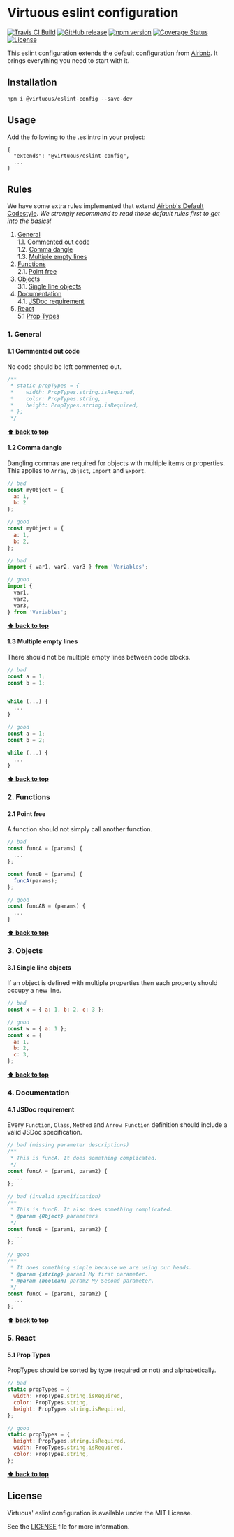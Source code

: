 # Virtuous eslint configuration

[![Travis CI Build](https://travis-ci.org/bevirtuous/eslint-config-virtuous.svg?branch=master)](https://travis-ci.org/bevirtuous/eslint-config-virtuous)
[![GitHub release](https://img.shields.io/github/release/bevirtuous/eslint-config-virtuous.svg)]()
[![npm version](https://badge.fury.io/js/%40virtuous%2Feslint-config.svg)](https://www.npmjs.com/package/@virtuous/eslint-config)
[![Coverage Status](https://coveralls.io/repos/github/bevirtuous/eslint-config-virtuous/badge.svg?branch=master)](https://coveralls.io/github/bevirtuous/eslint-config-virtuous)
[![License](https://img.shields.io/github/license/mashape/apistatus.svg)]()

This eslint configuration extends the default configuration from
[Airbnb](https://github.com/airbnb/javascript). It brings everything you need
to start with it.

## Installation

```
npm i @virtuous/eslint-config --save-dev
```

## Usage

Add the following to the .eslintrc in your project:

```
{
  "extends": "@virtuous/eslint-config",
  ...
}
```

## Rules

We have some extra rules implemented that extend [Airbnb's Default Codestyle](https://github.com/airbnb/javascript).
_We strongly recommend to read those default rules first to get into the basics!_

1. [General](#general)  
  1.1. [Commented out code](#commented-out-code)  
  1.2. [Comma dangle](#comma-dangle)  
  1.3. [Multiple empty lines](#multiple-empty-lines)
2. [Functions](#functions)  
  2.1. [Point free](#point-free)
3. [Objects](#objects)  
  3.1. [Single line objects](#single-line-objects)
4. [Documentation](#documentation)  
  4.1. [JSDoc requirement](#jsdoc-required)
5. [React](#react)  
  5.1 [Prop Types](#react-proptypes)

### 1. General

<a id="commented-out-code"></a><a name="1.1"></a>
#### 1.1 Commented out code
No code should be left commented out.

```javascript
/**
 * static propTypes = {
 *    width: PropTypes.string.isRequired,
 *    color: PropTypes.string,
 *    height: PropTypes.string.isRequired,
 * };
 */
```

**[⬆ back to top](#rules)**

<a id="comma-dangle"></a><a name="1.2"></a>
#### 1.2 Comma dangle
Dangling commas are required for objects with multiple items or properties.
This applies to `Array`, `Object`, `Import` and `Export`.

```javascript
// bad
const myObject = {
  a: 1,
  b: 2
};

// good
const myObject = {
  a: 1,
  b: 2,
};

// bad
import { var1, var2, var3 } from 'Variables';

// good
import {
  var1,
  var2,
  var3,
} from 'Variables';
```

**[⬆ back to top](#rules)**

<a id="multiple-empty-lines"></a><a name="1.3"></a>
#### 1.3 Multiple empty lines
There should not be multiple empty lines between code blocks.

```javascript
// bad
const a = 1;
const b = 1;


while (...) {
  ...
}

// good
const a = 1;
const b = 2;

while (...) {
  ...
}
```

**[⬆ back to top](#rules)**

### 2. Functions

<a id="point-free"></a><a name="2.1"></a>
#### 2.1 Point free
A function should not simply call another function.

```javascript
// bad
const funcA = (params) {
  ...
};

const funcB = (params) {
  funcA(params);
};

// good
const funcAB = (params) {
  ...
}
```

**[⬆ back to top](#rules)**

### 3. Objects

<a id="single-line-objects"></a><a name="3.1"></a>
#### 3.1 Single line objects
If an object is defined with multiple properties then each property
should occupy a new line.

```javascript
// bad
const x = { a: 1, b: 2, c: 3 };

// good
const w = { a: 1 };
const x = {
  a: 1,
  b: 2,
  c: 3,
};
```

**[⬆ back to top](#rules)**

### 4. Documentation

<a id="jsdoc-required"></a><a name="4.1"></a>
#### 4.1 JSDoc requirement
Every `Function`, `Class`, `Method` and `Arrow Function` definition should
include a valid JSDoc specification.

```javascript
// bad (missing parameter descriptions)
/**
 * This is funcA. It does something complicated.
 */
const funcA = (param1, param2) {
  ...
};

// bad (invalid specification)
/**
 * This is funcB. It also does something complicated.
 * @param {Object} parameters
 */
const funcB = (param1, param2) {
  ...
};

// good
/**
 * It does something simple because we are using our heads.
 * @param {string} param1 My first parameter.
 * @param {boolean} param2 My Second parameter.
 */
const funcC = (param1, param2) {
  ...
};
```

**[⬆ back to top](#rules)**

### 5. React

<a id="react-proptypes"></a><a name="5.1"></a>
#### 5.1 Prop Types
PropTypes should be sorted by type (required or not) and alphabetically.

```javascript
// bad
static propTypes = {
  width: PropTypes.string.isRequired,
  color: PropTypes.string,
  height: PropTypes.string.isRequired,
};

// good
static propTypes = {
  height: PropTypes.string.isRequired,
  width: PropTypes.string.isRequired,
  color: PropTypes.string,
};
```

**[⬆ back to top](#rules)**

## License

Virtuous' eslint configuration is available under the MIT License.

See the [LICENSE](./LICENSE) file for more information.
